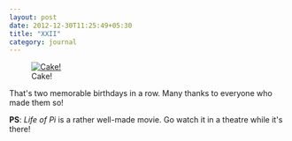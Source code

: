 ```yaml
---
layout: post
date: 2012-12-30T11:25:49+05:30
title: "XXII"
category: journal
---
```


<figure>
	<a rel="lightbox" href="https://lh6.googleusercontent.com/-XyiH0ic-_Ho/UOC6THJx4zI/AAAAAAAAAdY/3zVBC2bFhmU/s1000/21st%2520Birthday%2520Cake.jpeg">
		<img src="https://lh6.googleusercontent.com/-XyiH0ic-_Ho/UOC6THJx4zI/AAAAAAAAAdY/3zVBC2bFhmU/s1000/21st%2520Birthday%2520Cake.jpeg" alt="Cake!">
	</a>
	<figcaption>Cake!</figcaption>
</figure>

That's two memorable birthdays in a row. Many thanks to everyone who
made them so!

**PS**: <cite>Life of Pi</cite> is a rather well-made movie. Go watch it in a theatre
while it's there!
